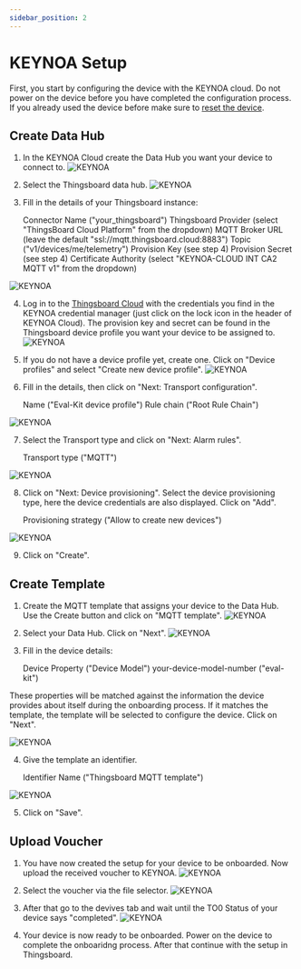 ```yaml
---
sidebar_position: 2
---
```


# KEYNOA Setup

First, you start by configuring the device with the KEYNOA cloud. Do not power on the device before you have completed the configuration process.  If you already used the device before make sure to [reset the device](../../Eval%20Kit/Prerequsites%20and%20General%20Information#reset-device).

## Create Data Hub
1. In the KEYNOA Cloud create the Data Hub you want your device to connect to.
![KEYNOA](/img/KEYNOA/Dashboard.png) 

2. Select the Thingsboard data hub.
![KEYNOA](/img/KEYNOA/Thingsboard/Data-Hub.png)

3. Fill in the details of your Thingsboard instance:


    Connector Name ("your_thingsboard") 
    Thingsboard Provider (select "ThingsBoard Cloud Platform" from the dropdown)
    MQTT Broker URL (leave the default "ssl://mqtt.thingsboard.cloud:8883")
    Topic ("v1/devices/me/telemetry")
    Provision Key (see step 4)
    Provision Secret (see step 4)
    Certificate Authority (select "KEYNOA-CLOUD INT CA2 MQTT v1" from the dropdown)

![KEYNOA](/img/KEYNOA/Thingsboard/Data-Hub-details.png)

4. Log in to the [Thingsboard Cloud](https://thingsboard.cloud/login) with the credentials you find in the KEYNOA credential manager (just click on the lock icon in the header of KEYNOA Cloud). The provision key and secret can be found in the Thingsboard device profile you want your device to be assigned to.
![KEYNOA](/img/KEYNOA/Thingsboard/Device-Credentials.png)

5. If you do not have a device profile yet, create one. Click on "Device profiles" and select "Create new device profile".
![KEYNOA](/img/KEYNOA/Thingsboard/Device-profiles.png)

6. Fill in the details, then click on "Next: Transport configuration".


    Name ("Eval-Kit device profile")
    Rule chain ("Root Rule Chain")

![KEYNOA](/img/KEYNOA/Thingsboard/Device-profile-add.png)

7. Select the Transport type and click on "Next: Alarm rules".


    Transport type ("MQTT")

![KEYNOA](/img/KEYNOA/Thingsboard/Device-profile-transport.png)

8. Click on "Next: Device provisioning". Select the device provisioning type, here the device credentials are also displayed. Click on "Add".


    Provisioning strategy ("Allow to create new devices")

![KEYNOA](/img/KEYNOA/Thingsboard/Device-profile-provisioning.png)

9. Click on "Create".
## Create Template
1. Create the MQTT template that assigns your device to the Data Hub.
Use the Create button and click on "MQTT template".
![KEYNOA](/img/KEYNOA/Dashboard.png)

2. Select your Data Hub. Click on "Next".
![KEYNOA](/img/KEYNOA/Thingsboard/MQTT-template-1.png)

3. Fill in the device details:


    Device Property ("Device Model")
    your-device-model-number ("eval-kit")

These properties will be matched against the information the device provides about itself during the onboarding process. If it matches the template, the template will be selected to configure the device. Click on "Next".

![KEYNOA](/img/KEYNOA/MQTT-template-2.png)


4. Give the template an identifier.


    Identifier Name ("Thingsboard MQTT template")

![KEYNOA](/img/KEYNOA/MQTT-template-3.png)

5. Click on "Save".
## Upload Voucher
1. You have now created the setup for your device to be onboarded. Now upload the received voucher to KEYNOA.
![KEYNOA](/img/KEYNOA/upload-voucher.png)

2. Select the voucher via the file selector.
![KEYNOA](/img/KEYNOA/upload-voucher-2.png)

3. After that go to the devives tab and wait until the TO0 Status of your device says "completed".
![KEYNOA](/img/KEYNOA/TO0.png)

4. Your device is now ready to be onboarded. Power on the device to complete the onboaridng process. After that continue with the setup in Thingsboard.
